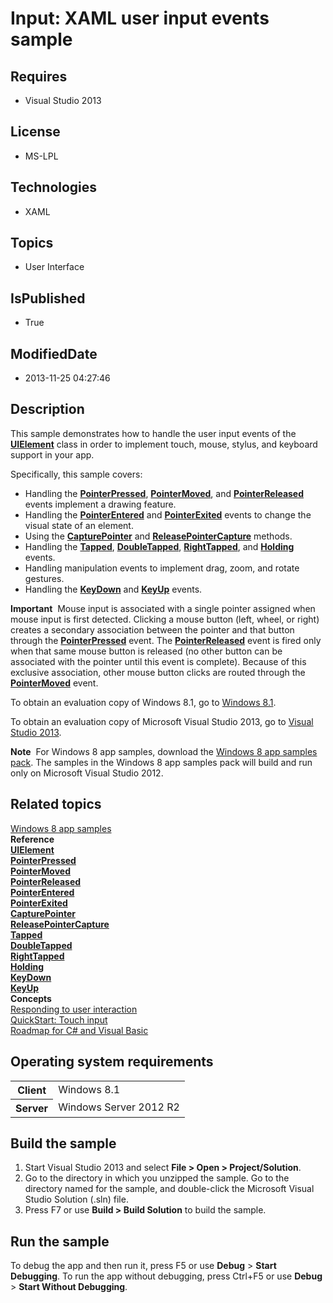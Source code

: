 # Input: XAML user input events sample
## Requires
* Visual Studio 2013
## License
* MS-LPL
## Technologies
* XAML
## Topics
* User Interface
## IsPublished
* True
## ModifiedDate
* 2013-11-25 04:27:46
## Description

<div id="mainSection">
<p>This sample demonstrates how to handle the user input events of the <a href="http://msdn.microsoft.com/library/windows/apps/br208911">
<b>UIElement</b></a> class in order to implement touch, mouse, stylus, and keyboard support in your app.
</p>
<p>Specifically, this sample covers:</p>
<ul>
<li>Handling the <a href="http://msdn.microsoft.com/library/windows/apps/br208971">
<b>PointerPressed</b></a>, <a href="http://msdn.microsoft.com/library/windows/apps/br208970">
<b>PointerMoved</b></a>, and <a href="http://msdn.microsoft.com/library/windows/apps/br208972">
<b>PointerReleased</b></a> events implement a drawing feature. </li><li>Handling the <a href="http://msdn.microsoft.com/library/windows/apps/br208968">
<b>PointerEntered</b></a> and <a href="http://msdn.microsoft.com/library/windows/apps/br208969">
<b>PointerExited</b></a> events to change the visual state of an element. </li><li>Using the <a href="http://msdn.microsoft.com/library/windows/apps/br208918"><b>CapturePointer</b></a> and
<a href="http://msdn.microsoft.com/library/windows/apps/br208977"><b>ReleasePointerCapture</b></a> methods.
</li><li>Handling the <a href="http://msdn.microsoft.com/library/windows/apps/br208985">
<b>Tapped</b></a>, <a href="http://msdn.microsoft.com/library/windows/apps/br208922">
<b>DoubleTapped</b></a>, <a href="http://msdn.microsoft.com/library/windows/apps/br208984">
<b>RightTapped</b></a>, and <a href="http://msdn.microsoft.com/library/windows/apps/br208928">
<b>Holding</b></a> events. </li><li>Handling manipulation events to implement drag, zoom, and rotate gestures. </li><li>Handling the <a href="http://msdn.microsoft.com/library/windows/apps/br208941">
<b>KeyDown</b></a> and <a href="http://msdn.microsoft.com/library/windows/apps/br208942">
<b>KeyUp</b></a> events. </li></ul>
<p class="note"><b>Important</b>&nbsp;&nbsp;Mouse input is associated with a single pointer assigned when mouse input is first detected. Clicking a mouse button (left, wheel, or right) creates a secondary association between the pointer and that button through the
<a href="http://msdn.microsoft.com/library/windows/apps/br208971"><b>PointerPressed</b></a> event. The
<a href="http://msdn.microsoft.com/library/windows/apps/br208972"><b>PointerReleased</b></a> event is fired only when that same mouse button is released (no other button can be associated with the pointer until this event is complete). Because of this exclusive
 association, other mouse button clicks are routed through the <a href="http://msdn.microsoft.com/library/windows/apps/br208970">
<b>PointerMoved</b></a> event. </p>
<p></p>
<p>To obtain an evaluation copy of Windows&nbsp;8.1, go to <a href="http://go.microsoft.com/fwlink/p/?linkid=301696">
Windows&nbsp;8.1</a>.</p>
<p>To obtain an evaluation copy of Microsoft Visual Studio&nbsp;2013, go to <a href="http://go.microsoft.com/fwlink/p/?linkid=301697">
Visual Studio&nbsp;2013</a>.</p>
<p></p>
<p class="note"><b>Note</b>&nbsp;&nbsp;For Windows&nbsp;8 app samples, download the <a href="http://go.microsoft.com/fwlink/p/?LinkId=301698">
Windows&nbsp;8 app samples pack</a>. The samples in the Windows&nbsp;8 app samples pack will build and run only on Microsoft Visual Studio&nbsp;2012.</p>
<p></p>
<h2><a id="related_topics"></a>Related topics</h2>
<dl><dt><a href="http://go.microsoft.com/fwlink/p/?LinkID=227694">Windows 8 app samples</a>
</dt><dt><b>Reference</b> </dt><dt><a href="http://msdn.microsoft.com/library/windows/apps/br208911"><b>UIElement</b></a>
</dt><dt><a href="http://msdn.microsoft.com/library/windows/apps/br208971"><b>PointerPressed</b></a>
</dt><dt><a href="http://msdn.microsoft.com/library/windows/apps/br208970"><b>PointerMoved</b></a>
</dt><dt><a href="http://msdn.microsoft.com/library/windows/apps/br208972"><b>PointerReleased</b></a>
</dt><dt><a href="http://msdn.microsoft.com/library/windows/apps/br208968"><b>PointerEntered</b></a>
</dt><dt><a href="http://msdn.microsoft.com/library/windows/apps/br208969"><b>PointerExited</b></a>
</dt><dt><a href="http://msdn.microsoft.com/library/windows/apps/br208918"><b>CapturePointer</b></a>
</dt><dt><a href="http://msdn.microsoft.com/library/windows/apps/br208977"><b>ReleasePointerCapture</b></a>
</dt><dt><a href="http://msdn.microsoft.com/library/windows/apps/br208985"><b>Tapped</b></a>
</dt><dt><a href="http://msdn.microsoft.com/library/windows/apps/br208922"><b>DoubleTapped</b></a>
</dt><dt><a href="http://msdn.microsoft.com/library/windows/apps/br208984"><b>RightTapped</b></a>
</dt><dt><a href="http://msdn.microsoft.com/library/windows/apps/br208928"><b>Holding</b></a>
</dt><dt><a href="http://msdn.microsoft.com/library/windows/apps/br208941"><b>KeyDown</b></a>
</dt><dt><a href="http://msdn.microsoft.com/library/windows/apps/br208942"><b>KeyUp</b></a>
</dt><dt><b>Concepts</b> </dt><dt><a href="http://msdn.microsoft.com/library/windows/apps/hh700412">Responding to user interaction</a>
</dt><dt><a href="http://msdn.microsoft.com/library/windows/apps/hh465387">QuickStart: Touch input</a>
</dt><dt><a href="http://msdn.microsoft.com/library/windows/apps/br229583">Roadmap for C# and Visual Basic</a>
</dt></dl>
<h2>Operating system requirements</h2>
<table>
<tbody>
<tr>
<th>Client</th>
<td><dt>Windows&nbsp;8.1 </dt></td>
</tr>
<tr>
<th>Server</th>
<td><dt>Windows Server&nbsp;2012&nbsp;R2 </dt></td>
</tr>
</tbody>
</table>
<h2>Build the sample</h2>
<ol>
<li>Start Visual Studio&nbsp;2013 and select <b>File &gt; Open &gt; Project/Solution</b>.
</li><li>Go to the directory in which you unzipped the sample. Go to the directory named for the sample, and double-click the Microsoft Visual Studio Solution (.sln) file.
</li><li>Press F7 or use <b>Build &gt; Build Solution</b> to build the sample. </li></ol>
<h2>Run the sample</h2>
<p>To debug the app and then run it, press F5 or use <b>Debug</b> &gt; <b>Start Debugging</b>. To run the app without debugging, press Ctrl&#43;F5 or use
<b>Debug</b> &gt; <b>Start Without Debugging</b>.</p>
</div>
